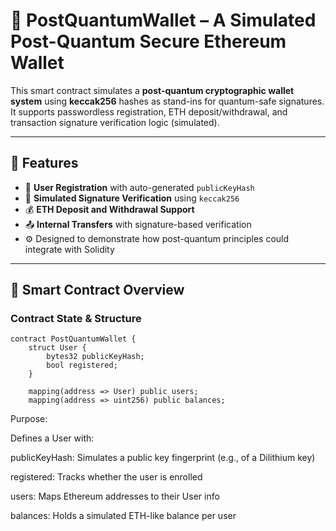 # 🔐 PostQuantumWallet – A Simulated Post-Quantum Secure Ethereum Wallet

This smart contract simulates a **post-quantum cryptographic wallet system** using **keccak256** hashes as stand-ins for quantum-safe signatures. It supports passwordless registration, ETH deposit/withdrawal, and transaction signature verification logic (simulated).

---

## 🚀 Features

- 📌 **User Registration** with auto-generated `publicKeyHash`
- 🔐 **Simulated Signature Verification** using `keccak256`
- 💰 **ETH Deposit and Withdrawal Support**
- 📤 **Internal Transfers** with signature-based verification
- ⚙️ Designed to demonstrate how post-quantum principles could integrate with Solidity

---

## 📄 Smart Contract Overview

### Contract State & Structure
```Solidity
contract PostQuantumWallet {
    struct User {
        bytes32 publicKeyHash;
        bool registered;
    }

    mapping(address => User) public users;
    mapping(address => uint256) public balances;
```
Purpose:

Defines a User with:

publicKeyHash: Simulates a public key fingerprint (e.g., of a Dilithium key)

registered: Tracks whether the user is enrolled

users: Maps Ethereum addresses to their User info

balances: Holds a simulated ETH-like balance per user

